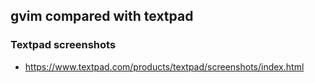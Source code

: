## gvim compared with textpad


### Textpad screenshots

* https://www.textpad.com/products/textpad/screenshots/index.html

